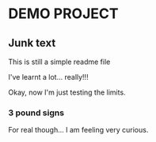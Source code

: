 # DEMO PROJECT

## Junk text
This is still a simple readme file

I've learnt a lot... really!!!

Okay, now I'm just testing the limits.


### 3 pound signs
For real though... I am feeling very curious.